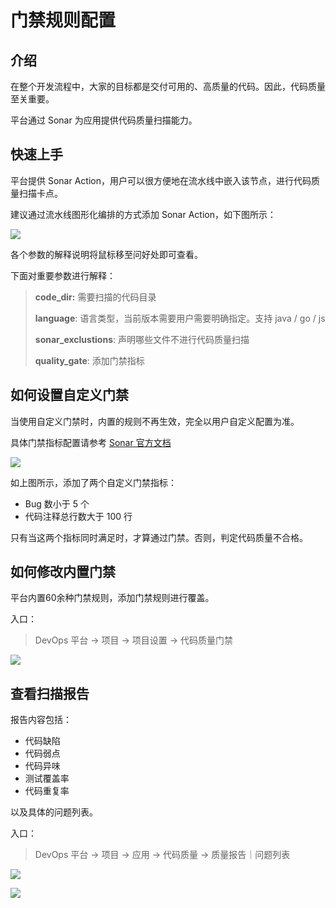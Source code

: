 # 门禁规则配置

## 介绍

在整个开发流程中，大家的目标都是交付可用的、高质量的代码。因此，代码质量至关重要。

平台通过 Sonar 为应用提供代码质量扫描能力。

## 快速上手

平台提供 Sonar Action，用户可以很方便地在流水线中嵌入该节点，进行代码质量扫描卡点。

建议通过流水线图形化编排的方式添加 Sonar Action，如下图所示：

![](//terminus-paas.oss-cn-hangzhou.aliyuncs.com/paas-doc/2021/07/30/761ad3ad-ad0a-46b5-8c32-b0cec9cb4404.png)

各个参数的解释说明将鼠标移至问好处即可查看。

下面对重要参数进行解释：

> **code_dir:** 需要扫描的代码目录
>
> **language**: 语言类型，当前版本需要用户需要明确指定。支持 java / go / js
>
> **sonar_exclustions**: 声明哪些文件不进行代码质量扫描
>
> **quality_gate**: 添加门禁指标

## 如何设置自定义门禁

当使用自定义门禁时，内置的规则不再生效，完全以用户自定义配置为准。

具体门禁指标配置请参考 [Sonar 官方文档](https://docs.sonarqube.org/latest/user-guide/metric-definitions/)

![](//terminus-paas.oss-cn-hangzhou.aliyuncs.com/paas-doc/2021/07/30/43de49a8-f88d-4a3f-9473-9424ede65bf6.png)

如上图所示，添加了两个自定义门禁指标：

- Bug 数小于 5 个
- 代码注释总行数大于 100 行

只有当这两个指标同时满足时，才算通过门禁。否则，判定代码质量不合格。

## 如何修改内置门禁

平台内置60余种门禁规则，添加门禁规则进行覆盖。

入口：

> DevOps 平台 -> 项目 -> 项目设置 -> 代码质量门禁

![](//terminus-paas.oss-cn-hangzhou.aliyuncs.com/paas-doc/2021/07/30/869801a0-0ea2-4423-8fcb-9a6a7120b834.png)

## 查看扫描报告

报告内容包括：

- 代码缺陷
- 代码弱点
- 代码异味
- 测试覆盖率
- 代码重复率

以及具体的问题列表。

入口：

> DevOps 平台 -> 项目 -> 应用 -> 代码质量 -> 质量报告｜问题列表

![](//terminus-paas.oss-cn-hangzhou.aliyuncs.com/paas-doc/2021/07/30/f1ff0f58-755f-4ac8-b30b-ddf340750e9b.png)

![](//terminus-paas.oss-cn-hangzhou.aliyuncs.com/paas-doc/2021/07/30/7b27967d-aade-48e3-919e-5bdf0a377639.png)
